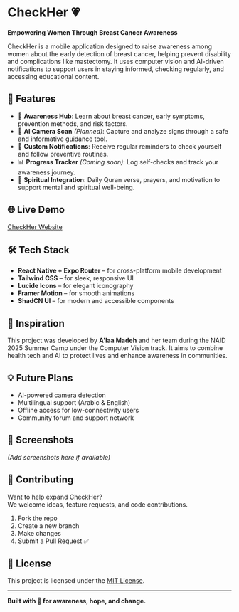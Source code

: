 # CheckHer 💗  
**Empowering Women Through Breast Cancer Awareness**

CheckHer is a mobile application designed to raise awareness among women about the early detection of breast cancer, helping prevent disability and complications like mastectomy. It uses computer vision and AI-driven notifications to support users in staying informed, checking regularly, and accessing educational content.

## 📱 Features

- 🧠 **Awareness Hub**: Learn about breast cancer, early symptoms, prevention methods, and risk factors.
- 📸 **AI Camera Scan** *(Planned)*: Capture and analyze signs through a safe and informative guidance tool.
- 🔔 **Custom Notifications**: Receive regular reminders to check yourself and follow preventive routines.
- 📊 **Progress Tracker** *(Coming soon)*: Log self-checks and track your awareness journey.
- 🕋 **Spiritual Integration**: Daily Quran verse, prayers, and motivation to support mental and spiritual well-being.

## 🌐 Live Demo
[CheckHer Website](https://checkher.netlify.app/)

## 🛠 Tech Stack

- **React Native + Expo Router** – for cross-platform mobile development
- **Tailwind CSS** – for sleek, responsive UI
- **Lucide Icons** – for elegant iconography
- **Framer Motion** – for smooth animations
- **ShadCN UI** – for modern and accessible components

## 🧠 Inspiration

This project was developed by **A'laa Madeh** and her team during the NAID 2025 Summer Camp under the Computer Vision track. It aims to combine health tech and AI to protect lives and enhance awareness in communities.

## 💡 Future Plans

- AI-powered camera detection
- Multilingual support (Arabic & English)
- Offline access for low-connectivity users
- Community forum and support network

## 📸 Screenshots
*(Add screenshots here if available)*

## 🤝 Contributing

Want to help expand CheckHer?  
We welcome ideas, feature requests, and code contributions.

1. Fork the repo
2. Create a new branch
3. Make changes
4. Submit a Pull Request ✅

## 📄 License

This project is licensed under the [MIT License](LICENSE).

---

**Built with 💖 for awareness, hope, and change.**

